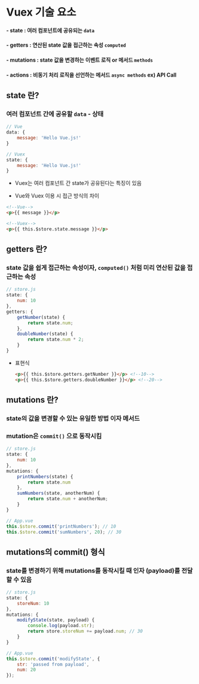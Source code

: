 # Vuex 기술 요소

#### - state : 여러 컴포넌트에 공유되는 `data`

#### - getters : 연산된 state 값을 접근하는 속성 `computed`

#### - mutations : state 값을 변경하는 이벤트 로직 or 메서드 `methods`

#### - actions : 비동기 처리 로직을 선언하는 메서드 `async methods` ex) API Call



## state 란?

### 여러 컴포넌트 간에 공유할 `data` - 상태

```javascript
// Vue
data: {
	message: 'Hello Vue.js!'
}

// Vuex
state: {
	message: 'Hello Vue.js!'
}
```

- Vuex는 여러 컴포넌트 간 state가 공유된다는 특징이 있음



- Vue와 Vuex 이용 시 접근 방식의 차이

```html
<!--Vue-->
<p>{{ message }}</p>

<!--Vuex-->
<p>{{ this.$store.state.message }}</p>
```



## getters 란?

### state 값을 쉽게 접근하는 속성이자, `computed()` 처럼 미리 연산된 값을 접근하는 속성

```javascript
// store.js
state: {
	num: 10
},
getters: {
	getNumber(state) {
		return state.num;
	},
	doubleNumber(state) {
		return state.num * 2;
	}
}
```

- 표현식

  ```html
  <p>{{ this.$store.getters.getNumber }}</p> <!--10-->
  <p>{{ this.$store.getters.doubleNumber }}</p> <!--20-->
  ```



## mutations 란?

### state의 값을 변경할 수 있는 유일한 방법 이자 메서드

### mutation은 `commit()` 으로 동작시킴

```javascript
// store.js
state: {
	num: 10
},
mutations: {
	printNumbers(state) {
		return state.num
	},
	sumNumbers(state, anotherNum) {
		return state.num + anotherNum;
	}
}

// App.vue
this.$store.commit('printNumbers'); // 10
this.$store.commit('sumNumbers', 20); // 30
```



## mutations의 commit() 형식

### state를 변경하기 위해 mutations를 동작시킬 때 인자 (payload)를 전달할 수 있음

```javascript
// store.js
state: {
	storeNum: 10
},
mutations: {
	modifyState(state, payload) {
		console.log(payload.str);
		return store.storeNum += payload.num; // 30
	}
}

// App.vue
this.$store.commit('modifyState', {
	str: 'passed from payload',
	num: 20
});
```

